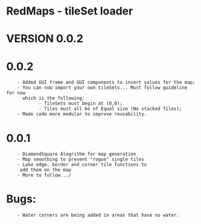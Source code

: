 # RedMaps - tileSet loader
# VERSION 0.0.2

#    0.0.2
        - Added GUI frame and GUI components to insert values for the map;
        - You can now import your own tileSets... Must follow guideline for now 
          which is the following:
                - TileSets must begin at (0,0);
                - Tiles must all be of Equal size (No stacked Tiles);
        - Made code more modular to improve reusability.
    
#    0.0.1 
        - DiamondSquare Alogrithm for map generation
        - Map smoothing to prevent "rogue" single tiles
        - Lake edge, border and corner tile functions to
         add them on the map
        - More to follow.../
    
    
#    Bugs:
        - Water corners are being added in areas that have no water.
